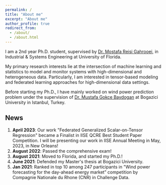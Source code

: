 ```yaml
---
permalink: /
title: "About me"
excerpt: "About me"
author_profile: true
redirect_from: 
  - /about/
  - /about.html
---
```


I am a 2nd year Ph.D. student, supervised by [Dr. Mostafa Reisi Gahrooei](https://scholar.google.com/citations?user=GRoULwcAAAAJ&hl=en), in Industrial & Systems Engineering at University of Florida.

My primary research interests lie at the intersection of machine learning and statistics to model and monitor systems with high-dimensional and heterogeneous data. Particularly, I am interested in tensor-based modeling and federated learning approaches for high-dimensional data settings.

Before starting my Ph.D., I have mainly worked on wind power prediction problem under the supervision of [Dr. Mustafa Gokce Baydogan](https://scholar.google.com/citations?user=M7cmlmcAAAAJ&hl=en) at Bogazici University in Istanbul, Turkey.


News
------
1. **April 2023**: Our work "Federated Generalized Scalar-on-Tensor Regression" became a Finalist in IISE QCRE Best Student Paper Competition. I will be presenting our work in IISE Annual Meeting in May, 2023, in New Orleans!
2. **August 2022**: Passed the comprehensive exam! 
3. **August 2021**: Moved to Florida, and started my Ph.D.!
4. **June 2021**: Defended my Master's thesis at Bogazici University.
5. **Jan 2021**: Ranked in top 10 among 247 participants in "Wind power forecasting for the day-ahead energy market” competition by Compagnie Nationale du Rhone (CNR) in Challenge Data. 
